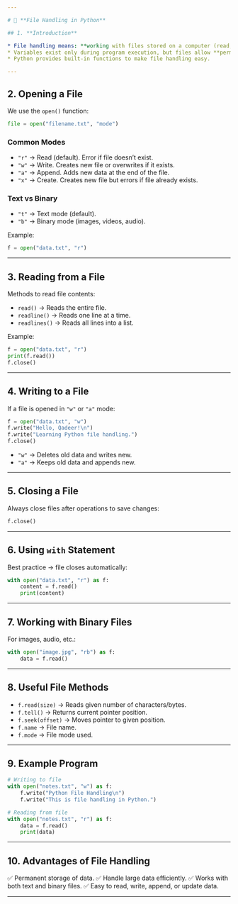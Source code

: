 ```yaml
---

# 📘 **File Handling in Python**

## 1. **Introduction**

* File handling means: **working with files stored on a computer (read, write, update, delete)**.
* Variables exist only during program execution, but files allow **permanent storage of data**.
* Python provides built-in functions to make file handling easy.

---
```


## 2. **Opening a File**

We use the `open()` function:

```python
file = open("filename.txt", "mode")
```

### **Common Modes**

* `"r"` → Read (default). Error if file doesn’t exist.
* `"w"` → Write. Creates new file or overwrites if it exists.
* `"a"` → Append. Adds new data at the end of the file.
* `"x"` → Create. Creates new file but errors if file already exists.

### **Text vs Binary**

* `"t"` → Text mode (default).
* `"b"` → Binary mode (images, videos, audio).

Example:

```python
f = open("data.txt", "r")
```

---

## 3. **Reading from a File**

Methods to read file contents:

* `read()` → Reads the entire file.
* `readline()` → Reads one line at a time.
* `readlines()` → Reads all lines into a list.

Example:

```python
f = open("data.txt", "r")
print(f.read())
f.close()
```

---

## 4. **Writing to a File**

If a file is opened in `"w"` or `"a"` mode:

```python
f = open("data.txt", "w")
f.write("Hello, Qadeer!\n")
f.write("Learning Python file handling.")
f.close()
```

* `"w"` → Deletes old data and writes new.
* `"a"` → Keeps old data and appends new.

---

## 5. **Closing a File**

Always close files after operations to save changes:

```python
f.close()
```

---

## 6. **Using `with` Statement**

Best practice → file closes automatically:

```python
with open("data.txt", "r") as f:
    content = f.read()
    print(content)
```

---

## 7. **Working with Binary Files**

For images, audio, etc.:

```python
with open("image.jpg", "rb") as f:
    data = f.read()
```

---

## 8. **Useful File Methods**

* `f.read(size)` → Reads given number of characters/bytes.
* `f.tell()` → Returns current pointer position.
* `f.seek(offset)` → Moves pointer to given position.
* `f.name` → File name.
* `f.mode` → File mode used.

---

## 9. **Example Program**

```python
# Writing to file
with open("notes.txt", "w") as f:
    f.write("Python File Handling\n")
    f.write("This is file handling in Python.")

# Reading from file
with open("notes.txt", "r") as f:
    data = f.read()
    print(data)
```

---

## 10. **Advantages of File Handling**

✅ Permanent storage of data.
✅ Handle large data efficiently.
✅ Works with both text and binary files.
✅ Easy to read, write, append, or update data.

---
